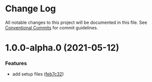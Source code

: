 # Change Log

All notable changes to this project will be documented in this file.
See [Conventional Commits](https://conventionalcommits.org) for commit guidelines.

# 1.0.0-alpha.0 (2021-05-12)

### Features

- add setup files ([feb7c32](https://github.com/rupert-ong/evergreen-ui/commit/feb7c32b50b98bd0976df7c01b933ffd6e6c0f84))
